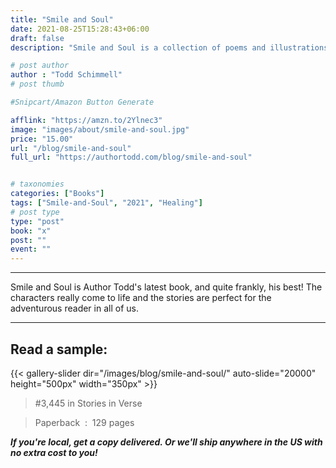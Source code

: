 ```yaml
---
title: "Smile and Soul"
date: 2021-08-25T15:28:43+06:00
draft: false
description: "Smile and Soul is a collection of poems and illustrations released in 2021 by Author Todd Schimmell."

# post author
author : "Todd Schimmell"
# post thumb

#Snipcart/Amazon Button Generate

afflink: "https://amzn.to/2Ylnec3"
image: "images/about/smile-and-soul.jpg"
price: "15.00"
url: "/blog/smile-and-soul"
full_url: "https://authortodd.com/blog/smile-and-soul"


# taxonomies
categories: ["Books"]
tags: ["Smile-and-Soul", "2021", "Healing"]
# post type
type: "post"
book: "x"
post: ""
event: ""
---
```

---

Smile and Soul is Author Todd's latest book, and quite frankly, his best! The characters really come to life and the stories are perfect for the adventurous reader in all of us.

---
## Read a sample:
{{< gallery-slider dir="/images/blog/smile-and-soul/" auto-slide="20000" height="500px" width="350px" >}}

> #3,445 in Stories in Verse

>  Paperback ‏ : ‎ 129 pages

***If you're local, get a copy delivered. Or we'll ship anywhere in the US with no extra cost to you!***
